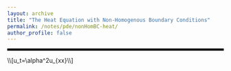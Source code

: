 ```yaml
---
layout: archive
title: "The Heat Equation with Non-Homogenous Boundary Conditions"
permalink: /notes/pde/nonHomBC-heat/
author_profile: false
--- 
```

<hr style="border: 2px solid black;">
\\[u_t=\alpha^2u_{xx}\\] 
